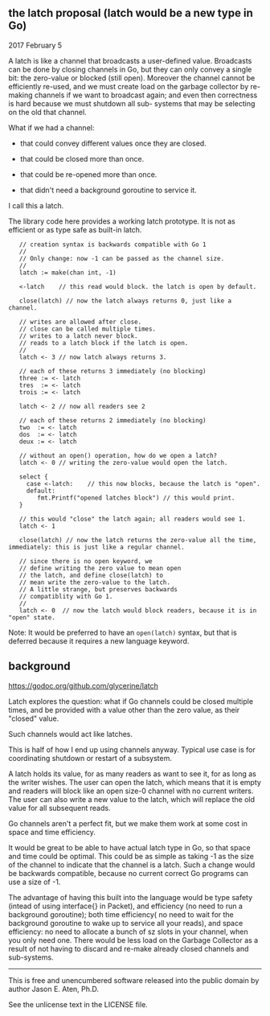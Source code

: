 the latch proposal (latch would be a new type in Go)
----------------------------------------------------

2017 February 5

A latch is like a channel that broadcasts a user-defined
value. Broadcasts can be done by closing channels in Go, but they
can only convey a single bit: the zero-value or blocked (still open).
Moreover the channel cannot be efficiently re-used, and
we must create load on the garbage collector by re-making
channels if we want to broadcast again; and even then
correctness is hard because we must shutdown all sub-
systems that may be selecting on the old that channel.

What if we had a channel:

* that could convey different values once they are closed.

* that could be closed more than once.

* that could be re-opened more than once.

* that didn't need a background goroutine to service it.

I call this a latch.

The library code here provides a working latch prototype. It is
not as efficient or as type safe as built-in latch.

~~~
   // creation syntax is backwards compatible with Go 1
   //
   // Only change: now -1 can be passed as the channel size.
   //
   latch := make(chan int, -1)

   <-latch    // this read would block. the latch is open by default.

   close(latch) // now the latch always returns 0, just like a channel.

   // writes are allowed after close.
   // close can be called multiple times.
   // writes to a latch never block.
   // reads to a latch block if the latch is open.
   //
   latch <- 3 // now latch always returns 3.

   // each of these returns 3 immediately (no blocking)
   three := <- latch
   tres  := <- latch
   trois := <- latch

   latch <- 2 // now all readers see 2

   // each of these returns 2 immediately (no blocking)
   two  := <- latch
   dos  := <- latch
   deux := <- latch

   // without an open() operation, how do we open a latch?
   latch <- 0 // writing the zero-value would open the latch.

   select {
     case <-latch:    // this now blocks, because the latch is "open".
     default:
        fmt.Printf("opened latches block") // this would print.
   }

   // this would "close" the latch again; all readers would see 1.
   latch <- 1

   close(latch) // now the latch returns the zero-value all the time, immediately: this is just like a regular channel.

   // since there is no open keyword, we
   // define writing the zero value to mean open
   // the latch, and define close(latch) to
   // mean write the zero-value to the latch.
   // A little strange, but preserves backwards
   // compatiblity with Go 1.
   //
   latch <- 0  // now the latch would block readers, because it is in "open" state.

~~~

Note: It would be preferred to have an `open(latch)` syntax, but
that is deferred because it requires a new language keyword.

background
----------

https://godoc.org/github.com/glycerine/latch

Latch explores the question: what if
Go channels could be closed multiple
times, and be provided with a value
other than the zero value, as their
"closed" value.

Such channels would act like latches.

This is half of how I end up
using channels anyway. Typical
use case is for coordinating
shutdown or restart of a subsystem.

A latch holds its value, for as
many readers as want to see it, for
as long as the writer wishes. The
user can open the latch, which
means that it is empty and readers
will block like an open size-0 channel
with no current writers. The
user can also write a new value
to the latch, which will replace
the old value for all subsequent
reads.

Go channels aren't a perfect fit, but
we make them work at some cost in
space and time efficiency.

It would be great to be able to have
actual latch type in Go, so that space and time
could be optimal. This could be as simple
as taking -1 as the size of the channel to
indicate that the channel is a latch.
Such a change would be backwards
compatible, because no current correct
Go programs can use a size of -1.

The advantage of having this built
into the language would be
type safety (intead of using interface{}
in Packet), and efficiency (no
need to run a background goroutine);
both time efficiency( no need to wait
for the background goroutine to wake
up to service all your reads), and
space efficiency: no need to allocate
a bunch of sz slots in your channel,
when you only need one. There would
be less load on the Garbage Collector
as a result of not having to discard
and re-make already closed channels
and sub-systems.

----

This is free and unencumbered software released into the public domain
by author Jason E. Aten, Ph.D.

See the unlicense text in the LICENSE file.
